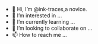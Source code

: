 - 👋 Hi, I’m @ink-traces,a novice.
- 👀 I’m interested in ...
- 🌱 I’m currently learning ...
- 💞️ I’m looking to collaborate on ...
- 📫 How to reach me ...

<!---
ink-traces/ink-traces is a ✨ special ✨ repository because its `README.md` (this file) appears on your GitHub profile.
You can click the Preview link to take a look at your changes.
--->
